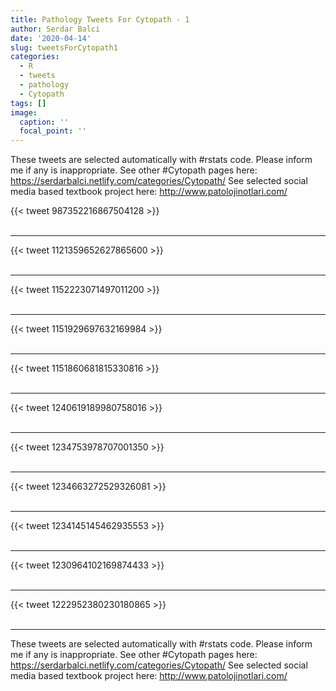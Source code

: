 ```yaml
---
title: Pathology Tweets For Cytopath - 1
author: Serdar Balci
date: '2020-04-14'
slug: tweetsForCytopath1
categories:
  - R
  - tweets
  - pathology
  - Cytopath
tags: []
image:
  caption: ''
  focal_point: ''
---
```



These tweets are selected automatically with #rstats code. Please inform me if any is inappropriate.
See other #Cytopath pages here: https://serdarbalci.netlify.com/categories/Cytopath/ 
See selected social media based textbook project here: http://www.patolojinotlari.com/

{{< tweet 987352216867504128 >}}
<br>
<br>
<hr>
{{< tweet 1121359652627865600 >}}
<br>
<br>
<hr>
{{< tweet 1152223071497011200 >}}
<br>
<br>
<hr>
{{< tweet 1151929697632169984 >}}
<br>
<br>
<hr>
{{< tweet 1151860681815330816 >}}
<br>
<br>
<hr>
{{< tweet 1240619189980758016 >}}
<br>
<br>
<hr>
{{< tweet 1234753978707001350 >}}
<br>
<br>
<hr>
{{< tweet 1234663272529326081 >}}
<br>
<br>
<hr>
{{< tweet 1234145145462935553 >}}
<br>
<br>
<hr>
{{< tweet 1230964102169874433 >}}
<br>
<br>
<hr>
{{< tweet 1222952380230180865 >}}
<br>
<br>
<hr>


These tweets are selected automatically with #rstats code. Please inform me if any is inappropriate.
See other #Cytopath pages here: https://serdarbalci.netlify.com/categories/Cytopath/ 
See selected social media based textbook project here: http://www.patolojinotlari.com/
